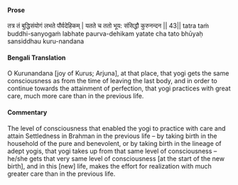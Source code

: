 #### Prose 

तत्र तं बुद्धिसंयोगं लभते पौर्वदेहिकम् |
यतते च ततो भूय: संसिद्धौ कुरुनन्दन || 43||
tatra taṁ buddhi-sanyogaṁ labhate paurva-dehikam
yatate cha tato bhūyaḥ sansiddhau kuru-nandana

 #### Bengali Translation 

O Kurunandana [joy of Kurus; Arjuna], at that place, that yogi gets the same consciousness as from the time of leaving the last body, and in order to continue towards the attainment of perfection, that yogi practices with great care, much more care than in the previous life.

 #### Commentary 

The level of consciousness that enabled the yogi to practice with care and attain Settledness in Brahman in the previous life – by taking birth in the household of the pure and benevolent, or by taking birth in the lineage of adept yogis, that yogi takes up from that same level of consciousness – he/she gets that very same level of consciousness [at the start of the new birth], and in this [new] life, makes the effort for realization with much greater care than in the previous life.